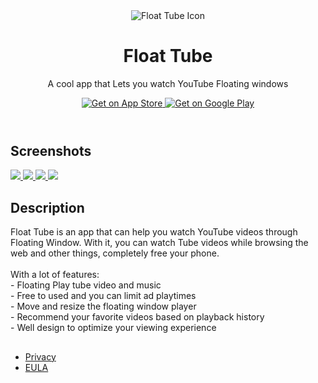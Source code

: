 <html lang="en">
<head>
    <meta charset="utf-8">
    <meta http-equiv="X-UA-Compatible" content="IE=edge">
    <meta name="viewport" content="width=device-width, initial-scale=1.0, maximum-scale=1.0, user-scalable=no"/>
    <meta name="description" content="Float Tube is a very cool app that Lets you watch Tube Floating windows">
    <meta name="theme-color" content="#efeeff">
    <meta name="msapplication-navbutton-color" content="#efeeff">
    <meta name="apple-mobile-web-app-status-bar-style" content="#efeeff">
    <meta property="og:image" content="http://localhost:4000/assets/images/large-logo.png">
    <link rel="alternate" type="application/rss+xml" title="Float Tube" href="/feed.xml">
    <link href="https://fonts.googleapis.com/css?family=Heebo:900" rel="stylesheet">
    <title>Float Tube | Float Tube is a very cool app that Lets you watch Tube Floating windows</title>
    <meta name="generator" content="Jekyll v3.5.0"/>
    <meta property="og:title" content="Float Tube">
    <meta name="author" content="Ruffy">
    <meta property="og:locale" content="en_US"/>
    <meta name="description" content="Float Tube is a very cool app that Lets you watch Tube Floating windows"/>
    <meta property="og:description" content="Float Tube is a very cool app that Lets you watch Tube Floating windows"/>
    <link rel="canonical" href="http://localhost:4000/">
    <meta property="og:url" content="http://localhost:4000/">
    <meta property="og:site_name" content="Float Tube">
    <meta name="twitter:card" content="summary"/>
    <meta name="twitter:site" content="@"/>
    <meta name="twitter:creator" content="@Ruffy"/>
    <script type="application/ld+json">
    {
        "url": "https://pipyoutube.github.io/",
        "publisher": {
            "@type": "Organization",
            "logo": {
                "@type": "ImageObject",
                "url": "http://localhost:4000/assets/images/large-logo.png"
            },
        },
        "name": "Float Tube",
        "headline": "Float Tube",
        "sameAs": [null],
        "description": "Float Tube is a very cool app that Lets you watch Tube Floating windows",
        "@type": "WebSite",
        "@context": "http://schema.org"
    }
    </script>
    <meta name="mobile-web-app-capable" content="yes">
    <meta name="theme-color" content="#fff">
    <meta name="application-name" content="mobile-app-landingpage-template">
    <link rel="apple-touch-icon" sizes="57x57" href="/assets/icons-297729cc8e943a64e9e7dbf11d0d81b0/apple-touch-icon-57x57.png">
    <!-- 此处省略其他 apple-touch-icon 的设置 -->
    <link rel="icon" type="image/png" sizes="32x32" href="/assets/icons-297729cc8e943a64e9e7dbf11d0d81b0/favicon-32x32.png">
    <!-- 此处省略其他 favicon 的设置 -->
    <link rel="shortcut icon" href="/assets/icons-297729cc8e943a64e9e7dbf11d0d81b0/favicon.ico">
    <link rel="apple-touch-startup-image" media="(device-width: 320px) and (device-height: 480px) and (-webkit-device-pixel-ratio: 1)" href="/assets/icons-297729cc8e943a64e9e7dbf11d0d81b0/apple-touch-startup-image-320x460.png">
    <!-- 此处省略其他 apple-touch-startup-image 的设置 -->
    <link href="/assets/app.css" rel="stylesheet">
</head>
<body>
<main>
    <header class="app__header container">
        <div class="app__logo-wrapper">
            <img class="app__logo" src="/assets/images/appicon.png" alt="Float Tube Icon">
        </div>
        <div class="app__infos">
            <h1 class="app__name">Float Tube</h1>
            <p class="app__description">A cool app that Lets you watch YouTube Floating windows</p>
            <div class="app__buttons app__buttons--desktop">
                <a href="https://apps.apple.com/us/app/id6474012067" class="app__button-play" target="_blank">
                    <img src="/ios-download.webp" alt="Get on App Store">
                </a>
                <a href="https://play.google.com/store/apps/details?id=com.k.video.tube" class="app__button-play" target="_blank">
                    <img src="/android-download.webp" alt="Get on Google Play">
                </a>
            </div> 
        </div>
    </header>
    <section class="app__screenshots app__section">
        <div class="container">
            <h2 class="app__section-title">Screenshots</h2>
        </div>
        <div class="app__screenshots-wrapper container-desktop">
            <div class="app__screenshots-list">
                <a href="1.webp" class="lightbox">
                    <img src="1.webp" class="app__screenshot">
                </a>
                <a href="2webp" class="lightbox">
                    <img src="2.webp" class="app__screenshot">
                </a>
                <a href="3.webp" class="lightbox">
                    <img src="3.webp" class="app__screenshot">
                </a>
                <a href="/4.webp" class="lightbox">
                    <img src="4.webp" class="app__screenshot">
                </a>
                <!-- 此处省略其他截图的设置 -->
            </div>
        </div>
    </section>
    <section class="app__fulldescription app__section container">
        <h2 class="app__section-title">Description</h2>
        <div class="app__fulldescription-content">
            <p>Float Tube is an app that can help you watch YouTube videos through Floating Window. With it, you can watch Tube videos while browsing the web and other things, completely free your phone. 
            	<br> 
            	<br>With a lot of features: 
            	<br>- Floating Play tube video and music 
            	<br>- Free to used and you can limit ad playtimes 
            	<br>- Move and resize the floating window player 
            	<br>- Recommend your favorite videos based on playback history 
            	<br>- Well design to optimize your viewing experience
            </p>
        </div>
    </section>
    <section class="app__featured app__section container">
        <h2 class="app__section-title"></h2>
        <div class="app__featured-content"></div>
    </section>
</main>
<footer class="footer">
    <div class="container">
        <div class="footer__container">
            <ul class="footer__links">
                <li class="footer__link">
                    <a href="https://pipyoutube.github.io/PrivacyPolicy.html" target="_blank">Privacy</a>
                </li>
                <li class="footer__link">
                    <a href="https://pipyoutube.github.io/EULA.html" target="_blank">EULA</a>
                </li>
            </ul>
        </div>
    </div>
</footer>
<script src="/assets/app.bundle.js"></script>
</body>
</html>
